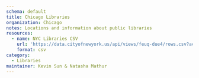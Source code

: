 ```yaml
---
schema: default
title: Chicago Libraries
organization: Chicago
notes: Locations and information about public libraries
resources:
  - name: NYC Libraries CSV
    url: 'https://data.cityofnewyork.us/api/views/feuq-due4/rows.csv?accessType=DOWNLOAD'
    format: csv
category:
  - Libraries
maintainer: Kevin Sun & Natasha Mathur
---
```

